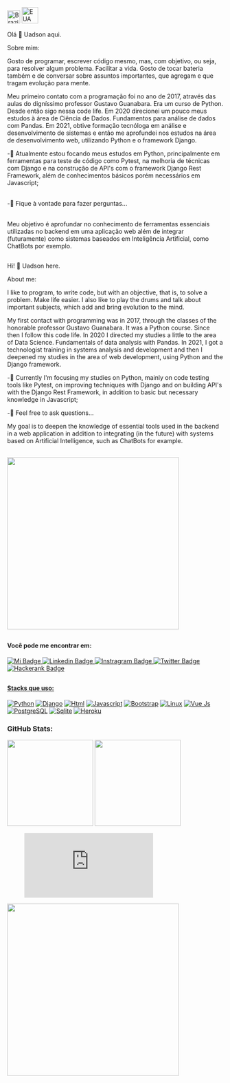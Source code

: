 
<!--
**uadson/uadson** is a ✨ _special_ ✨ repository because its `README.md` (this file) appears on your GitHub profile.

Here are some ideas to get you started:

- 🔭 I’m currently working on ...
- 🌱 I’m currently learning ...
- 👯 I’m looking to collaborate on ...
- 🤔 I’m looking for help with ...
- 💬 Ask me about ...
- 📫 How to reach me: ...
- 😄 Pronouns: ...
- ⚡ Fun fact: ...
-->

<!-- Portuguese --><a href = "#ola"target="_blank" rel="noopener noreferrer"><img src="https://cdn.jsdelivr.net/gh/hampusborgos/country-flags@main/svg/br.svg" alt="Brazil" data-canonical-srs= 	"" style="width:30px;"></a>

<!-- English--><a href = "#hi" target="_blank" rel="noopener noreferrer"><img src="https://cdn.jsdelivr.net/gh/hampusborgos/country-flags@main/svg/us.svg" alt="EUA" data-canonical-srs= "" style="width:38px;"></a>

<p id="ola"></p>
Olá 👋
Uadson aqui.

Sobre mim:

Gosto de programar, escrever código mesmo, mas, com objetivo, ou seja, para resolver algum problema. Facilitar a vida.
Gosto de tocar bateria também e de conversar sobre assuntos importantes, que agregam e que tragam evolução para mente.

Meu primeiro contato com a programação foi no ano de 2017, através das aulas do digníssimo professor Gustavo Guanabara. Era um curso de Python. Desde então sigo nessa code life. Em 2020 direcionei um pouco meus estudos à área de Ciência de Dados. Fundamentos para análise de dados com Pandas. Em 2021, obtive formação tecnóloga em análise e desenvolvimento de sistemas e então me aprofundei nos estudos na área de desenvolvimento web, utilizando Python e o framework Django.

<!-- -🔭 Estou aberto à oportunidades no momento;<br><br> -->
-🌱 Atualmente estou focando meus estudos em Python, principalmente em ferramentas para teste de código como Pytest, na melhoria de técnicas com Django e na construção de API's com o framework Django Rest Framework, além de conhecimentos básicos porém necessários em Javascript;<br><br>
<!-- -👯 Seria interessante fazer parte de algum projeto open source, estou procurando por isso...<br><br> -->
-💬 Fique à vontade para fazer perguntas...<br><br>

Meu objetivo é aprofundar no conhecimento de ferramentas essenciais utilizadas no backend em uma aplicação web além de integrar (futuramente) como sistemas baseados em Inteligência Artificial, como ChatBots por exemplo.

 ##
 <p id="hi"></p>
 Hi! 👋 Uadson here.

About me:

I like to program, to write code, but with an objective, that is, to solve a problem. Make life easier. I also like to play the drums and talk about important subjects, which add and bring evolution to the mind.

My first contact with programming was in 2017, through the classes of the honorable professor Gustavo Guanabara. It was a Python course. Since then I follow this code life. In 2020 I directed my studies a little to the area of ​​Data Science. Fundamentals of data analysis with Pandas. In 2021, I got a technologist training in systems analysis and development and then I deepened my studies in the area of ​​web development, using Python and the Django framework.

<!-- -🔭 I'm open to opportunities at the moment;-->

-🌱 Currently I'm focusing my studies on Python, mainly on code testing tools like Pytest, on improving techniques with Django and on building API's with the Django Rest Framework, in addition to basic but necessary knowledge in Javascript;

<!-- -👯 It would be interesting to be part of some open source project, I'm looking for that... -->

-💬 Feel free to ask questions...

My goal is to deepen the knowledge of essential tools used in the backend in a web application in addition to integrating (in the future) with systems based on Artificial Intelligence, such as ChatBots for example.


 ##
 <a target="_blank" rel="noopener noreferrer" href="https://user-images.githubusercontent.com/62815552/159264970-72a57878-4f67-4b75-bf20-0b65984a9406.gif">
  <img src="https://user-images.githubusercontent.com/62815552/159264970-72a57878-4f67-4b75-bf20-0b65984a9406.gif" width="400px" style="max-width: 100%;"></a>
 
 ##
 #### Você pode me encontrar em:

<!-- My Portfolio --><a href = "https://uadson.github.io/resume/" target="_blank" rel="noopener noreferrer"><img src="https://res.cloudinary.com/practicaldev/image/fetch/s--QhRPtQbl--/c_limit%2Cf_auto%2Cfl_progressive%2Cq_auto%2Cw_880/https://img.shields.io/badge/website-000000%3Fstyle%3Dfor-the-badge%26logo%3DAbout.me%26logoColor%3Dwhite" alt="Mi Badge" data-canonical-src="https://img.shields.io/badge/-LinkedIn-0e76a8?style=flat-square&amp;logo=Linkedin&amp;logoColor=white" style="max-width: 100%;">
 
<!-- Linkedin --><a href = "https://www.linkedin.com/in/uadsonfeitosa/" target="_blank" rel="noopener noreferrer"><img src="https://res.cloudinary.com/practicaldev/image/fetch/s--imBRhTaX--/c_limit%2Cf_auto%2Cfl_progressive%2Cq_auto%2Cw_880/https://img.shields.io/badge/LinkedIn-0077B5%3Fstyle%3Dfor-the-badge%26logo%3Dlinkedin%26logoColor%3Dwhite" alt="Linkedin Badge" data-canonical-src="https://img.shields.io/badge/LinkedIn-0077B5?style=for-the-badge&logo=linkedin&logoColor=white" style="max-width: 100%;">

<!-- Instagram--><a href = "https://www.instagram.com/_uadson/" target="_blank" rel="noopener noreferrer"><img src="https://res.cloudinary.com/practicaldev/image/fetch/s--Sg7TEMKA--/c_limit%2Cf_auto%2Cfl_progressive%2Cq_auto%2Cw_880/https://img.shields.io/badge/Instagram-E4405F%3Fstyle%3Dfor-the-badge%26logo%3Dinstagram%26logoColor%3Dwhite" alt="Instragram Badge" data-canonical-srs= 	"ttps://img.shields.io/badge/Instagram-E4405F?style=for-the-badge&logo=instagram&logoColor=white" style="max-width: 100%;">
  
<!-- Twitter --><a href = "https://twitter.com/uadson_emile" target="_blank" rel="noopener noreferrer"><img src="https://res.cloudinary.com/practicaldev/image/fetch/s--opAxX3tY--/c_limit%2Cf_auto%2Cfl_progressive%2Cq_auto%2Cw_880/https://img.shields.io/badge/Twitter-1DA1F2%3Fstyle%3Dfor-the-badge%26logo%3Dtwitter%26logoColor%3Dwhite" alt="Twitter Badge" data-canonical-srs="https://img.shields.io/badge/Twitter-1DA1F2?style=for-the-badge&logo=twitter&logoColor=white" style="max-width: 100%;">
  
<!-- Hackerrank --><a href = "https://www.hackerrank.com/uadsoncastro" target="_blank" rel="noopener noreferrer"><img src="https://res.cloudinary.com/practicaldev/image/fetch/s--qV-zRS_W--/c_limit%2Cf_auto%2Cfl_progressive%2Cq_auto%2Cw_880/https://img.shields.io/badge/-Hackerrank-2EC866%3Fstyle%3Dfor-the-badge%26logo%3DHackerRank%26logoColor%3Dwhite" alt="Hackerank Badge" data-canonical-src="https://shields.io/badge/hackehank-131d126?style=for-the-badge&logo=hackerhank&logoColor=green" style="max-width: 100%;">

##
#### Stacks que uso:
<!-- Python --><a target="_blank" rel="noopener noreferrer" href="https://camo.githubusercontent.com/94be0a2e5be142925615e5821d97137a930d08fc154962ce43860f1957e6661e/68747470733a2f2f696d672e736869656c64732e696f2f62616467652f507974686f6e2d3337373641423f7374796c653d666f722d7468652d6261646765266c6f676f3d707974686f6e266c6f676f436f6c6f723d7768697465"><img alt="Python" src="https://camo.githubusercontent.com/94be0a2e5be142925615e5821d97137a930d08fc154962ce43860f1957e6661e/68747470733a2f2f696d672e736869656c64732e696f2f62616467652f507974686f6e2d3337373641423f7374796c653d666f722d7468652d6261646765266c6f676f3d707974686f6e266c6f676f436f6c6f723d7768697465" data-canonical-src="https://img.shields.io/badge/Python-3776AB?style=for-the-badge&amp;logo=python&amp;logoColor=white" style="max-width: 100%;"></a>
  
<!-- Django --><a target="_blank" rel="noopener noreferrer" href="https://camo.githubusercontent.com/4d74b36962a1b06aed5f035f2f95f131059b2b551c7e6d81630f7df7831b9f80/68747470733a2f2f696d672e736869656c64732e696f2f62616467652f446a616e676f2d3039324532303f7374796c653d666f722d7468652d6261646765266c6f676f3d646a616e676f266c6f676f436f6c6f723d7768697465"><img alt="Django" src="https://camo.githubusercontent.com/4d74b36962a1b06aed5f035f2f95f131059b2b551c7e6d81630f7df7831b9f80/68747470733a2f2f696d672e736869656c64732e696f2f62616467652f446a616e676f2d3039324532303f7374796c653d666f722d7468652d6261646765266c6f676f3d646a616e676f266c6f676f436f6c6f723d7768697465" data-canonical-src="https://img.shields.io/badge/Django-092E20?style=for-the-badge&amp;logo=django&amp;logoColor=white" style="max-width: 100%;"></a>
  
 <!-- Html --><a target="_blank" rel="noopener noreferrer" href="https://res.cloudinary.com/practicaldev/image/fetch/s--oicIUVtB--/c_limit%2Cf_auto%2Cfl_progressive%2Cq_auto%2Cw_880/https://img.shields.io/badge/HTML5-E34F26%3Fstyle%3Dfor-the-badge%26logo%3Dhtml5%26logoColor%3Dwhite"><img alt="Html"src="https://res.cloudinary.com/practicaldev/image/fetch/s--oicIUVtB--/c_limit%2Cf_auto%2Cfl_progressive%2Cq_auto%2Cw_880/https://img.shields.io/badge/HTML5-E34F26%3Fstyle%3Dfor-the-badge%26logo%3Dhtml5%26logoColor%3Dwhite" data-canonical-src="https://img.shields.io/badge/HTML5-E34F26?style=for-the-badge&logo=html5&logoColor=white" style="max-width: 100%;"></a>
  
<!-- Javascript--><a target="_blank" rel="noopener noreferrer" href="https://res.cloudinary.com/practicaldev/image/fetch/s--yXd1I4K0--/c_limit%2Cf_auto%2Cfl_progressive%2Cq_auto%2Cw_880/https://img.shields.io/badge/Javascript-323330%3Fstyle%3Dfor-the-badge%26logo%3Djavascript%26logoColor%3DF7DF1E"><img alt="Javascript" src="https://res.cloudinary.com/practicaldev/image/fetch/s--yXd1I4K0--/c_limit%2Cf_auto%2Cfl_progressive%2Cq_auto%2Cw_880/https://img.shields.io/badge/Javascript-323330%3Fstyle%3Dfor-the-badge%26logo%3Djavascript%26logoColor%3DF7DF1E" data-canonical-src="https://img.shields.io/badge/JavaScript-323330?style=for-the-badge&logo=javascript&logoColor=F7DF1E" style="max-width: 100%;"></a>
 
 <!-- Bootstrap --><a target="_blank" rel="noopener noreferrer" href="https://camo.githubusercontent.com/b13ed67c809178963ce9d538175b02649800772be1ce0cb02da5879e5614e236/68747470733a2f2f696d672e736869656c64732e696f2f62616467652f426f6f7473747261702d3536334437433f7374796c653d666f722d7468652d6261646765266c6f676f3d626f6f747374726170266c6f676f436f6c6f723d7768697465"><img alt="Bootstrap" src="https://camo.githubusercontent.com/b13ed67c809178963ce9d538175b02649800772be1ce0cb02da5879e5614e236/68747470733a2f2f696d672e736869656c64732e696f2f62616467652f426f6f7473747261702d3536334437433f7374796c653d666f722d7468652d6261646765266c6f676f3d626f6f747374726170266c6f676f436f6c6f723d7768697465" data-canonical-src="https://img.shields.io/badge/Bootstrap-563D7C?style=for-the-badge&amp;logo=bootstrap&amp;logoColor=white" style="max-width: 100%;"></a>
  
<!-- Linux --><a target="_blank" rel="noopener noreferrer" href="https://camo.githubusercontent.com/4bedc3af35a1e899cf511bf463982485268eb69ce25cc3f7d62960220f4fc1fc/68747470733a2f2f696d672e736869656c64732e696f2f62616467652f4c696e75782d6465646564653f7374796c653d666f722d7468652d6261646765266c6f676f3d4c696e7578266c6f676f436f6c6f723d626c61636b"><img alt="Linux" src="https://res.cloudinary.com/practicaldev/image/fetch/s--laPQ3aRq--/c_limit%2Cf_auto%2Cfl_progressive%2Cq_auto%2Cw_880/https://img.shields.io/badge/Ubuntu-E95420%3Fstyle%3Dfor-the-badge%26logo%3Dubuntu%26logoColor%3Dwhite" data-canonical-src="https://img.shields.io/badge/Ubuntu-E95420?style=for-the-badge&logo=ubuntu&logoColor=white" style="max-width: 100%;"></a>
  
<!-- Vue Js --><a target="_blank" rel="noopener noreferrer" href="https://res.cloudinary.com/practicaldev/image/fetch/s--5oWgnjqP--/c_limit%2Cf_auto%2Cfl_progressive%2Cq_auto%2Cw_880/https://img.shields.io/badge/Vue.js-35495E%3Fstyle%3Dfor-the-badge%26logo%3Dvue.js%26logoColor%3D4FC08D"><img alt="Vue Js"src="https://res.cloudinary.com/practicaldev/image/fetch/s--5oWgnjqP--/c_limit%2Cf_auto%2Cfl_progressive%2Cq_auto%2Cw_880/https://img.shields.io/badge/Vue.js-35495E%3Fstyle%3Dfor-the-badge%26logo%3Dvue.js%26logoColor%3D4FC08D" data-canonical-src="https://img.shields.io/badge/Vue.js-35495E?style=for-the-badge&logo=vue.js&logoColor=4FC08D" style="max-width: 100%;"></a>
  
<!-- Postgressql --><a target="_blank" rel="noopener noreferrer" href="https://camo.githubusercontent.com/281c069a2703e948b536500b9fd808cb4fb2496b3b66741db4013a2c89e91986/68747470733a2f2f696d672e736869656c64732e696f2f62616467652f506f737467726553514c2d3331363139323f7374796c653d666f722d7468652d6261646765266c6f676f3d706f737467726573716c266c6f676f436f6c6f723d7768697465"><img alt="PostgreSQL" src="https://camo.githubusercontent.com/281c069a2703e948b536500b9fd808cb4fb2496b3b66741db4013a2c89e91986/68747470733a2f2f696d672e736869656c64732e696f2f62616467652f506f737467726553514c2d3331363139323f7374796c653d666f722d7468652d6261646765266c6f676f3d706f737467726573716c266c6f676f436f6c6f723d7768697465" data-canonical-src="https://img.shields.io/badge/PostgreSQL-316192?style=for-the-badge&amp;logo=postgresql&amp;logoColor=white" style="max-width: 100%;"></a>
  
<!-- Sqlite--><a target="_blank" rel="noopener noreferrer" href="https://res.cloudinary.com/practicaldev/image/fetch/s--7sSBcOK2--/c_limit%2Cf_auto%2Cfl_progressive%2Cq_auto%2Cw_880/https://img.shields.io/badge/SQLite-07405E%3Fstyle%3Dfor-the-badge%26logo%3Dsqlite%26logoColor%3Dwhite"><img alt="Sqlite"src="https://res.cloudinary.com/practicaldev/image/fetch/s--7sSBcOK2--/c_limit%2Cf_auto%2Cfl_progressive%2Cq_auto%2Cw_880/https://img.shields.io/badge/SQLite-07405E%3Fstyle%3Dfor-the-badge%26logo%3Dsqlite%26logoColor%3Dwhite" data-canonical-src="https://img.shields.io/badge/SQLite-07405E?style=for-the-badge&logo=sqlite&logoColor=white" style="max-width: 100%;"></a>
  
<!-- Heroku--><a target="_blank" rel="noopener noreferrer" href="https://res.cloudinary.com/practicaldev/image/fetch/s--yzBXPae8--/c_limit%2Cf_auto%2Cfl_progressive%2Cq_auto%2Cw_880/https://img.shields.io/badge/Heroku-430098%3Fstyle%3Dfor-the-badge%26logo%3Dheroku%26logoColor%3Dwhite"><img alt="Heroku"src="https://res.cloudinary.com/practicaldev/image/fetch/s--yzBXPae8--/c_limit%2Cf_auto%2Cfl_progressive%2Cq_auto%2Cw_880/https://img.shields.io/badge/Heroku-430098%3Fstyle%3Dfor-the-badge%26logo%3Dheroku%26logoColor%3Dwhite" data-canonical-src="https://img.shields.io/badge/Heroku-430098?style=for-the-badge&logo=heroku&logoColor=white" style="max-width: 100%;"></a>
 
   
### GitHub Stats:
[<img height = "200em" src = "https://github-readme-stats.vercel.app/api?username=uadson&show_icons=true&theme=dark&include_all_commits=true&count_private=true" />](url)
[<img height = "200em" src = "https://github-readme-stats.vercel.app/api/top-langs/?username=uadson&amp;layout=compact&amp;theme=merko&amp;hide=css,html,jupyter%20notebook" style="max-width: 100%;">](url)

<figure><embed src="https://wakatime.com/share/@uadson/ecb44b32-5c8d-4e92-916b-138d20134cf2.svg"></embed></figure>
<img height = "400em" src="https://wakatime.com/share/@uadson/ecb44b32-5c8d-4e92-916b-138d20134cf2.svg" style="max-width: 100%;">
   
